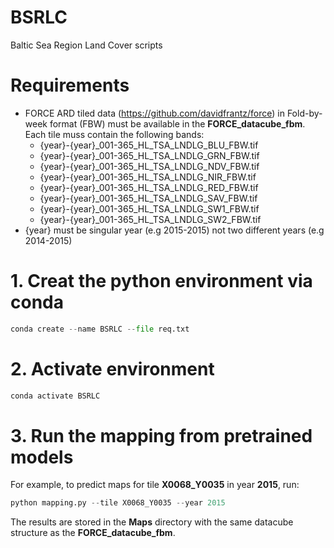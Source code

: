 # BSRLC
Baltic Sea Region Land Cover scripts

# Requirements 
- FORCE ARD tiled data (https://github.com/davidfrantz/force) in Fold-by-week format (FBW) must be available in the **FORCE_datacube_fbm**.  Each tile muss contain the following bands:
  + {year}-{year}_001-365_HL_TSA_LNDLG_BLU_FBW.tif
  + {year}-{year}_001-365_HL_TSA_LNDLG_GRN_FBW.tif
  + {year}-{year}_001-365_HL_TSA_LNDLG_NDV_FBW.tif
  + {year}-{year}_001-365_HL_TSA_LNDLG_NIR_FBW.tif
  + {year}-{year}_001-365_HL_TSA_LNDLG_RED_FBW.tif
  + {year}-{year}_001-365_HL_TSA_LNDLG_SAV_FBW.tif
  + {year}-{year}_001-365_HL_TSA_LNDLG_SW1_FBW.tif
  + {year}-{year}_001-365_HL_TSA_LNDLG_SW2_FBW.tif
- {year} must be singular year (e.g 2015-2015) not two different years (e.g 2014-2015) 
 

# 1. Creat the python environment via conda
```python
conda create --name BSRLC --file req.txt
```

# 2. Activate environment
```python
conda activate BSRLC
``` 

# 3. Run the mapping from pretrained models
For example, to predict maps for tile **X0068_Y0035** in year **2015**, run:
```python
python mapping.py --tile X0068_Y0035 --year 2015
``` 

The results are stored in the **Maps** directory with the same datacube structure as the **FORCE_datacube_fbm**.
